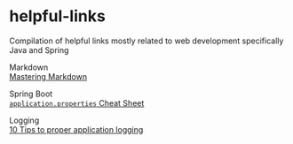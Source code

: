 # helpful-links
Compilation of helpful links mostly related to web development specifically Java and Spring

Markdown<br/>
[Mastering Markdown](https://guides.github.com/features/mastering-markdown/)

Spring Boot<br/>
[`application.properties` Cheat Sheet](http://docs.spring.io/spring-boot/docs/current/reference/html/common-application-properties.html)

Logging<br/>
[10 Tips to proper application logging](http://www.javacodegeeks.com/2011/01/10-tips-proper-application-logging.html)
